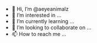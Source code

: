 - 👋 Hi, I’m @aeyeanimalz
- 👀 I’m interested in ...
- 🌱 I’m currently learning ...
- 💞️ I’m looking to collaborate on ...
- 📫 How to reach me ...

<!---
aeyeanimalz/aeyeanimalz is a ✨ special ✨ repository because its `README.md` (this file) appears on your GitHub profile.
You can click the Preview link to take a look at your changes.
--->
